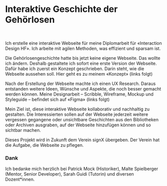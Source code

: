 # Interaktive Geschichte der Gehörlosen

<br>

Ich erstelle eine interaktive Webseite für meine Diplomarbeit für «Interaction Design HF». Ich arbeite mit agilen Methoden, was effizient und sparsam ist.

Die Gehörlosengeschichte hatte bis jetzt keine eigene Webseite. Das wollte ich ändern. Deshalb gestaltete ich sofort eine erste Version der Webseite. Dafür habe ich zuerst ein Konzept geschrieben. Darin steht, wie die Webseite aussehen soll. Hier geht es zu meinem «Konzept» (links folgt)

Nach der Erstellung der Webseite machte ich einen UX Research. Daraus entstanden weitere Ideen, Wünsche und Aspekte, die noch besser gemacht werden können. Meine Designarbeit – Scribble, Wireframe, Mockup und Styleguide – befindet sich auf «Figma» (links folgt)

Mein Ziel ist, diese interaktive Webseite kollaborativ und nachhaltig zu gestalten. Die Interessierten sollen auf der Webseite jederzeit weitere vergessen gegangene oder unsichtbare Geschichten aus den Bibliotheken oder Archiven ausgraben, auf der Webseite hinzufügen können und so sichtbar machen.

Dieses Projekt wird in Zukunft dem Verein signX übergeben. Der Verein hat die Aufgabe, die Webseite zu pflegen.  

 

### Dank

Ich bedanke mich herzlich bei Patrick Mock (Historiker), Malte Spielberger (Mentor, Senior Developer), Sarah Guidi (Tutorin) und diversen Dozent*innen.
